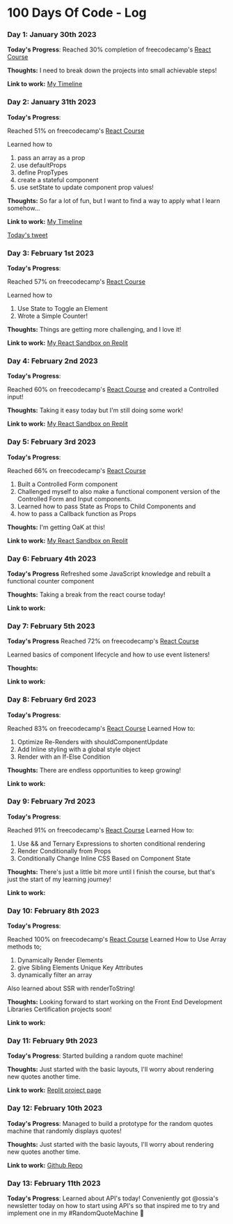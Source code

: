 # 100 Days Of Code - Log

### Day 1: January 30th 2023

**Today's Progress**: Reached 30% completion of freecodecamp's [React Course](https://www.freecodecamp.org/learn/front-end-development-libraries/#react)

**Thoughts:** I need to break down the projects into small achievable steps!

**Link to work:** [My Timeline](https://www.freecodecamp.org/fcc98298975-66c1-4807-8c96-7d155abc4198)


### Day 2: January 31th 2023

**Today's Progress**: 

Reached 51% on freecodecamp's [React Course](https://www.freecodecamp.org/learn/front-end-development-libraries/#react) 

Learned how to
  1. pass an array as a prop
  2. use defaultProps
  3. define PropTypes
  4. create a stateful component
  5. use setState to update component prop values!

**Thoughts:** 
So far a lot of fun, but I want to find a way to apply what I learn somehow...

**Link to work:** 
[My Timeline](https://www.freecodecamp.org/ArboReality)

[Today's tweet](https://twitter.com/arbo_reality/status/1620337862570024960?s=20&t=DilyOvu2824VyNVC4ghqDQ)


### Day 3: February 1st 2023

**Today's Progress**: 

Reached 57% on freecodecamp's [React Course](https://www.freecodecamp.org/learn/front-end-development-libraries/#react) 

Learned how to
  1. Use State to Toggle an Element
  2. Wrote a Simple Counter!

**Thoughts:** 
Things are getting more challenging, and I love it!


**Link to work:** 
[My React Sandbox on Replit](https://replit.com/@ArboReality/React-Sandbox?v=1)


### Day 4: February 2nd 2023

**Today's Progress**: 

Reached 60% on freecodecamp's [React Course](https://www.freecodecamp.org/learn/front-end-development-libraries/#react) and created a Controlled input!

**Thoughts:** 
Taking it easy today but I'm still doing some work!


**Link to work:** 
[My React Sandbox on Replit](https://replit.com/@ArboReality/React-Sandbox?v=1)



### Day 5: February 3rd 2023

**Today's Progress**: 

Reached 66% on freecodecamp's [React Course](https://www.freecodecamp.org/learn/front-end-development-libraries/#react) 

  1. Built a Controlled Form component
  2. Challenged myself to also make a functional component version of the Controlled Form and Input components.
  3. Learned how to pass State as Props to Child Components and
  4. how to pass a Callback function as Props

**Thoughts:** 
I'm getting OaK at this!


**Link to work:** 
[My React Sandbox on Replit](https://replit.com/@ArboReality/React-Sandbox?v=1)



### Day 6: February 4th 2023

**Today's Progress**
Refreshed some JavaScript knowledge and rebuilt a functional counter component 

**Thoughts:** 
Taking a break from the react course today! 

**Link to work:** 



### Day 7: February 5th 2023

**Today's Progress**
Reached 72% on freecodecamp's [React Course](https://www.freecodecamp.org/learn/front-end-development-libraries/#react) 

Learned basics of component lifecycle and how to use event listeners! 

**Thoughts:** 

**Link to work:** 



### Day 8: February 6rd 2023

**Today's Progress**: 

Reached 83% on freecodecamp's [React Course](https://www.freecodecamp.org/learn/front-end-development-libraries/#react) 
Learned How to:
  1. Optimize Re-Renders with shouldComponentUpdate
  2. Add Inline styling with a global style object
  3. Render with an If-Else Condition

**Thoughts:** 
There are endless opportunities to keep growing!

**Link to work:** 

### Day 9: February 7rd 2023

**Today's Progress**: 

Reached 91% on freecodecamp's [React Course](https://www.freecodecamp.org/learn/front-end-development-libraries/#react) 
Learned How to:
  1. Use && and Ternary Expressions to shorten conditional rendering
  2. Render Conditionally from Props
  3. Conditionally Change Inline CSS Based on Component State


**Thoughts:** 
There's just a little bit more until I finish the course, but that's just the start of my learning journey! 


**Link to work:** 


### Day 10: February 8th 2023

**Today's Progress**: 

Reached 100% on freecodecamp's [React Course](https://www.freecodecamp.org/learn/front-end-development-libraries/#react) 
Learned How to Use Array methods to;
  1. Dynamically Render Elements
  2. give Sibling Elements Unique Key Attributes
  3. dynamically filter an array
  
Also learned about SSR with renderToString!


**Thoughts:** 
Looking forward to start working on the Front End Development Libraries Certification projects soon! 


**Link to work:**

### Day 11: February 9th 2023

**Today's Progress**: 
Started building a random quote machine! 

**Thoughts:** 
Just started with the basic layouts, I'll worry about rendering new quotes another time.

**Link to work:**
[Replit project page](https://replit.com/@ArboReality/RandomQuoteMachine)

### Day 12: February 10th 2023

**Today's Progress**: 
Managed to build a prototype for the random quotes machine that randomly displays quotes!

**Thoughts:** 
Just started with the basic layouts, I'll worry about rendering new quotes another time.

**Link to work:**
[Github Repo](https://github.com/ArboReality/RandomQuoteMachine)


### Day 13: February 11th 2023

**Today's Progress**: 
Learned about API's today! 
Conveniently got @ossia's newsletter today on how to start using API's so that inspired me to try and implement one in my #RandomQuoteMachine 🌿
